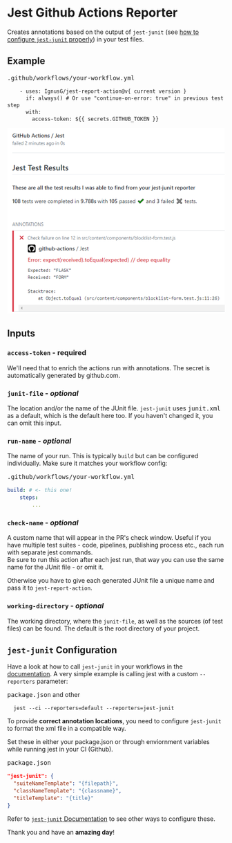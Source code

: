 # Jest Github Actions Reporter

Creates annotations based on the output of `jest-junit` (see [how to configure `jest-junit` properly](./README.md#jest-junit-configuration)) in your test files.

## Example

<kbd>.github/workflows/your-workflow.yml</kbd>
```
    - uses: IgnusG/jest-report-action@v{ current version }
      if: always() # Or use "continue-on-error: true" in previous test step
      with:
        access-token: ${{ secrets.GITHUB_TOKEN }}
``` 

<img src="./docs/example-main.png" alt="Example of Jest Annotations" />

## Inputs

### `access-token` - **required**

We'll need that to enrich the actions run with annotations. The secret is automatically generated by github.com.

### `junit-file` - *optional*

The location and/or the name of the JUnit file. `jest-junit` uses <kbd>junit.xml</kbd> as a default, which is the default here too. If you haven't changed it, you can omit this input.

### `run-name` - *optional*

The name of your run. This is typically `build` but can be configured individually. Make sure it matches your workflow config:

<kbd>.github/workflows/your-workflow.yml</kbd>
```yaml
build: # <- this one!
    steps:
        ...
```

### `check-name` - *optional*

A custom name that will appear in the PR's check window. Useful if you have multiple test suites - code, pipelines, publishing process etc., each run with separate jest commands.  
Be sure to run this action after each jest run, that way you can use the same name for the JUnit file - or omit it. 

Otherwise you have to give each generated JUnit file a unique name and pass it to `jest-report-action`.

### `working-directory` - *optional*

The working directory, where the `junit-file`, as well as the sources (of test files) can be found. The default is the root directory of your project.

## `jest-junit` Configuration

Have a look at how to call `jest-junit` in your workflows in the [documentation](https://www.npmjs.com/package/jest-junit#usage).
A very simple example is calling jest with a custom `--reporters` parameter:

<kbd>package.json</kbd> and other
```
  jest --ci --reporters=default --reporters=jest-junit
```

To provide **correct annotation locations**, you need to configure `jest-junit` to format the xml file in a compatible way.

Set these in either your package.json or through enviornment variables while running jest in your CI (Github).

<kbd>package.json</kbd>
```json
"jest-junit": {
  "suiteNameTemplate": "{filepath}",
  "classNameTemplate": "{classname}",
  "titleTemplate": "{title}"
}
```

Refer to [`jest-junit` Documentation](https://www.npmjs.com/package/jest-junit#configuration) to see other ways to configure these.

Thank you and have an **amazing day**!

